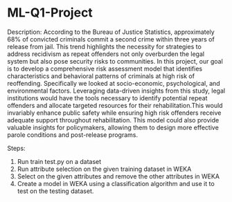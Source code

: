 # ML-Q1-Project

Description:
According to the Bureau of Justice Statistics, approximately 68% of convicted criminals commit a second crime within three years of release from jail. This trend highlights the necessity for strategies to address recidivism as repeat offenders not only overburden the legal system but also pose security risks to communities. In this project, our goal is to develop a comprehensive risk assessment model that identifies characteristics and behavioral patterns of criminals at high risk of reoffending. Specifically we looked at socio-economic, psychological, and environmental factors.
Leveraging data-driven insights from this study, legal institutions would have the tools necessary to identify potential repeat offenders and allocate targeted resources for their rehabilitation.This would invariably enhance public safety while ensuring high risk offenders receive adequate support throughout rehabilitation. This model could also provide valuable insights for policymakers, allowing them to design more effective parole conditions and post-release programs.

Steps:
1. Run train test.py on a dataset
2. Run attribute selection on the given training dataset in WEKA
3. Select on the given attributes and remove the other attributes in WEKA
4. Create a model in WEKA using a classification algorithm and use it to test on the testing dataset.

